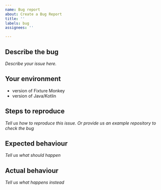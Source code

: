 ```yaml
---
name: Bug report
about: Create a Bug Report
title: ''
labels: bug
assignees: ''

---
```


## Describe the bug
*Describe your issue here.*

## Your environment
* version of Fixture Monkey
* version of Java/Kotlin

## Steps to reproduce
*Tell us how to reproduce this issue.*
*Or provide us an example repository to check the bug*

## Expected behaviour
*Tell us what should happen*

## Actual behaviour
*Tell us what happens instead*
